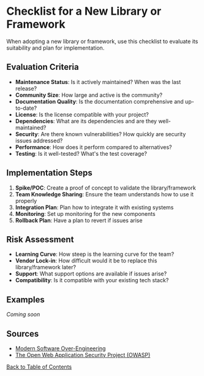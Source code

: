 # Checklist for a New Library or Framework

When adopting a new library or framework, use this checklist to evaluate its suitability and plan for implementation.

## Evaluation Criteria

- **Maintenance Status**: Is it actively maintained? When was the last release?
- **Community Size**: How large and active is the community?
- **Documentation Quality**: Is the documentation comprehensive and up-to-date?
- **License**: Is the license compatible with your project?
- **Dependencies**: What are its dependencies and are they well-maintained?
- **Security**: Are there known vulnerabilities? How quickly are security issues addressed?
- **Performance**: How does it perform compared to alternatives?
- **Testing**: Is it well-tested? What's the test coverage?

## Implementation Steps

1. **Spike/POC**: Create a proof of concept to validate the library/framework
2. **Team Knowledge Sharing**: Ensure the team understands how to use it properly
3. **Integration Plan**: Plan how to integrate it with existing systems
4. **Monitoring**: Set up monitoring for the new components
5. **Rollback Plan**: Have a plan to revert if issues arise

## Risk Assessment

- **Learning Curve**: How steep is the learning curve for the team?
- **Vendor Lock-in**: How difficult would it be to replace this library/framework later?
- **Support**: What support options are available if issues arise?
- **Compatibility**: Is it compatible with your existing tech stack?

## Examples

*Coming soon*

## Sources

- [Modern Software Over-Engineering](https://medium.com/@rdsubhas/10-modern-software-engineering-mistakes-bc67fbef4fc8)
- [The Open Web Application Security Project (OWASP)](https://owasp.org/)

[Back to Table of Contents](/README.md)